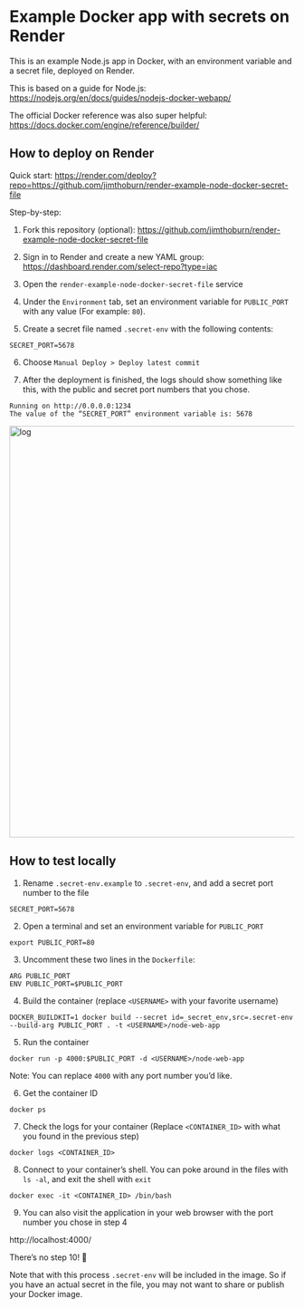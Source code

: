 # Example Docker app with secrets on Render

This is an example Node.js app in Docker, with an environment variable and a secret file, deployed on Render.

This is based on a guide for Node.js:
https://nodejs.org/en/docs/guides/nodejs-docker-webapp/

The official Docker reference was also super helpful:
https://docs.docker.com/engine/reference/builder/

## How to deploy on Render

Quick start:
https://render.com/deploy?repo=https://github.com/jimthoburn/render-example-node-docker-secret-file

Step-by-step:

1. Fork this repository (optional):
https://github.com/jimthoburn/render-example-node-docker-secret-file

2. Sign in to Render and create a new YAML group:
https://dashboard.render.com/select-repo?type=iac

3. Open the `render-example-node-docker-secret-file` service

4. Under the `Environment` tab, set an environment variable for `PUBLIC_PORT` with any value (For example: `80`).

5. Create a secret file named `.secret-env` with the following contents:
```
SECRET_PORT=5678
```

6. Choose `Manual Deploy > Deploy latest commit`

7. After the deployment is finished, the logs should show something like this, with the public and secret port numbers that you chose.
```
Running on http://0.0.0.0:1234
The value of the “SECRET_PORT” environment variable is: 5678
```

<img width="727" alt="log" src="https://user-images.githubusercontent.com/926616/119920784-bc5d7700-bf21-11eb-91eb-b15551ceeefe.png">


## How to test locally

1. Rename `.secret-env.example` to `.secret-env`, and add a secret port number to the file
```
SECRET_PORT=5678
```

2. Open a terminal and set an environment variable for `PUBLIC_PORT`
```
export PUBLIC_PORT=80
```

3. Uncomment these two lines in the `Dockerfile`:
```
ARG PUBLIC_PORT
ENV PUBLIC_PORT=$PUBLIC_PORT
```

4. Build the container (replace `<USERNAME>` with your favorite username)
```
DOCKER_BUILDKIT=1 docker build --secret id=_secret_env,src=.secret-env --build-arg PUBLIC_PORT . -t <USERNAME>/node-web-app
```

5. Run the container
```
docker run -p 4000:$PUBLIC_PORT -d <USERNAME>/node-web-app
```

Note: You can replace `4000` with any port number you’d like.

6. Get the container ID
```
docker ps
```

7. Check the logs for your container (Replace `<CONTAINER_ID>` with what you found in the previous step)
```
docker logs <CONTAINER_ID>
```

8. Connect to your container’s shell. You can poke around in the files with `ls -al`, and exit the shell with `exit`
```
docker exec -it <CONTAINER_ID> /bin/bash
```

9. You can also visit the application in your web browser with the port number you chose in step 4

http://localhost:4000/

There’s no step 10! 🎉

Note that with this process `.secret-env` will be included in the image. So if you have an actual secret in the file, you may not want to share or publish your Docker image.
